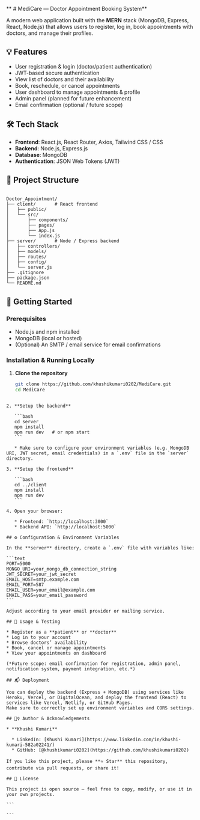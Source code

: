 
** # MediCare — Doctor Appointment Booking System**

A modern web application built with the **MERN** stack (MongoDB, Express, React, Node.js) that allows users to register, log in, book appointments with doctors, and manage their profiles.

## 💡 Features

- User registration & login (doctor/patient authentication)  
- JWT-based secure authentication  
- View list of doctors and their availability  
- Book, reschedule, or cancel appointments  
- User dashboard to manage appointments & profile  
- Admin panel (planned for future enhancement)  
- Email confirmation (optional / future scope)  

## 🛠️ Tech Stack

- **Frontend**: React.js, React Router, Axios, Tailwind CSS / CSS  
- **Backend**: Node.js, Express.js  
- **Database**: MongoDB  
- **Authentication**: JSON Web Tokens (JWT)  

## 📂 Project Structure

```

Doctor_Appointment/
├── client/       # React frontend
│   ├── public/
│   └── src/
│       ├── components/
│       ├── pages/
│       ├── App.js
│       └── index.js
├── server/       # Node / Express backend
│   ├── controllers/
│   ├── models/
│   ├── routes/
│   ├── config/
│   └── server.js
├── .gitignore
├── package.json
└── README.md

````

## 🚀 Getting Started

### Prerequisites

- Node.js and npm installed
- MongoDB (local or hosted)
- (Optional) An SMTP / email service for email confirmations

### Installation & Running Locally

1. **Clone the repository**
   ```bash
   git clone https://github.com/khushikumari0202/MediCare.git
   cd MediCare
````

2. **Setup the backend**

   ```bash
   cd server
   npm install
   npm run dev   # or npm start
   ```

   * Make sure to configure your environment variables (e.g. MongoDB URI, JWT secret, email credentials) in a `.env` file in the `server` directory.

3. **Setup the frontend**

   ```bash
   cd ../client
   npm install
   npm run dev
   ```

4. Open your browser:

   * Frontend: `http://localhost:3000`
   * Backend API: `http://localhost:5000`

## ⚙️ Configuration & Environment Variables

In the **server** directory, create a `.env` file with variables like:

```text
PORT=5000
MONGO_URI=your_mongo_db_connection_string
JWT_SECRET=your_jwt_secret
EMAIL_HOST=smtp.example.com
EMAIL_PORT=587
EMAIL_USER=your_email@example.com
EMAIL_PASS=your_email_password
```

Adjust according to your email provider or mailing service.

## 🧪 Usage & Testing

* Register as a **patient** or **doctor**
* Log in to your account
* Browse doctors’ availability
* Book, cancel or manage appointments
* View your appointments on dashboard

(*Future scope: email confirmation for registration, admin panel, notification system, payment integration, etc.*)

## 📬 Deployment

You can deploy the backend (Express + MongoDB) using services like Heroku, Vercel, or DigitalOcean, and deploy the frontend (React) to services like Vercel, Netlify, or GitHub Pages.
Make sure to correctly set up environment variables and CORS settings.

## 🙋‍♀️ Author & Acknowledgements

* **Khushi Kumari**

  * LinkedIn: [Khushi Kumari](https://www.linkedin.com/in/khushi-kumari-582a02241/)
  * GitHub: [@khushikumari0202](https://github.com/khushikumari0202)

If you like this project, please **⭐ Star** this repository, contribute via pull requests, or share it!

## 📝 License

This project is open source — feel free to copy, modify, or use it in your own projects.

```

```

